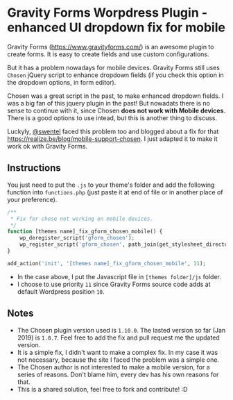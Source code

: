 # Gravity Forms Worpdress Plugin - enhanced UI dropdown fix for mobile

Gravity Forms (https://www.gravityforms.com/) is an awesome plugin to create forms. It is easy to create fields and use custom configurations.

But it has a problem nowadays for mobile devices. Gravity Forms still uses `Chosen` jQuery script to enhance dropdown fields (if you check this option in the dropdown options, in form editor).

Chosen was a great script in the past, to make enhanced dropdown fields. I was a big fan of this jquery plugin in the past! But nowadats there is no sense to continue with it, since Chosen **does not work with Mobile devices**. There is a good options to use intead, but this is another thing to discuss.

Luckyly, [@swentel](https://github.com/swentel) faced this problem too and blogged about a fix for that https://realize.be/blog/mobile-support-chosen. I just adapted it to make it work ok with Gravity Forms.

## Instructions

You just need to put the `.js` to your theme's folder and add the following function into `functions.php` (just paste it at end of file or in another place of your preference).

```php
/**
 * Fix for chose not working on mobile devices.
 */
function [themes name]_fix_gform_chosen_mobile() {
	wp_deregister_script('gform_chosen');
	wp_register_script('gform_chosen', path_join(get_stylesheet_directory_uri(), 'js/chosen.jquery.fix.min.js'), ['jquery'], '1.10.0-fix');
}

add_action('init', '[themes name]_fix_gform_chosen_mobile', 11); 
```

 * In the case above, I put the Javascript file in `[themes folder]/js` folder.
 * I choose to use priority `11` since Gravity Forms source code adds at default Wordpress position `10`. 

## Notes

* The Chosen plugin version used is `1.10.0`. The lasted version so far (Jan 2019) is `1.8.7`. Feel free to add the fix and pull request me the updated version.
* It is a simple fix, I didn't want to make a complex fix. In my case it was not necessary, because the site I faced the problem was a simple one.
* The Chosen author is not interested to make a mobile version, for a series of reasons. Don't blame him, every dev has his own reasons for that.
* This is a shared solution, feel free to fork and contribute! :D
